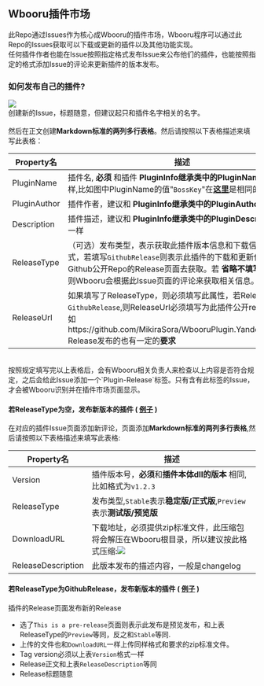 ## Wbooru插件市场
  此Repo通过Issues作为核心成Wbooru的插件市场，Wbooru程序可以通过此Repo的Issues获取可以下载或更新的插件以及其他功能实现。<br>
  任何插件作者也能在Issue按照指定格式发布Issue来公布他们的插件，也能按照指定的格式添加Issue的评论来更新插件的版本发布。


  ### **如何发布自己的插件?**
  ![](https://puu.sh/EX1We/dc8742497a.png)<br>
  创建新的Issue，标题随意，但建议起只和插件名字相关的名字。<br><br>
  然后在正文创建**Markdown标准的两列多行表格**。然后请按照以下表格描述来填写此表格：
  <br>
  
Property名|描述
--|--
|PluginName|插件名, **必须** 和插件 **PluginInfo继承类中的PluginName属性** 一样,比如图中PluginName的值"`BossKey`"在[**这里**](https://github.com/MikiraSora/WbooruPlugin.BossKey/blob/master/BossKeyPluginInfo.cs#L25)是相同的|
|PluginAuthor|插件作者，建议和 **PluginInfo继承类中的PluginAuthor属性** 一样|
|Description|插件描述，建议和 **PluginInfo继承类中的PluginDescription属性** 一样|
|ReleaseType| （可选）发布类型，表示获取此插件版本信息和下载信息的来源方式，若填写`GithubRelease`则表示此插件的下载和更新信息都可从Github公开Repo的Release页面去获取。若 **省略不填写此属性** ，则Wbooru会根据此Issue页面的评论来获取相关信息。|
|ReleaseUrl|如果填写了ReleaseType，则必须填写此属性，若ReleaseType为`GithubRelease`,则ReleaseUrl必须填写为此插件公开repo地址(比如https://github.com/MikiraSora/WbooruPlugin.Yandere),Github Release发布的也有一定的**要求**|

<br>
按照规定填写完以上表格后，会有Wbooru相关负责人来检查以上内容是否符合规定，之后会给此Issue添加一个`Plugin-Release`标签。只有含有此标签的Issue，才会被Wbooru识别并在插件市场页面显示。


#### **若ReleaseType为空，发布新版本的插件** ( [例子](https://github.com/MikiraSora/Wbooru.PluginsMarket/issues/3) )
在对应的插件Issue页面添加新评论，页面添加**Markdown标准的两列多行表格**,然后请按照以下表格描述来填写此表格:

Property名|描述
--|--
|Version|插件版本号，**必须**和**插件本体dll的版本** 相同,比如格式为`v1.2.3` |
|ReleaseType|发布类型,`Stable`表示**稳定版/正式版**,`Preview`表示**测试版/预览版**|
|DownloadURL|下载地址，必须提供zip标准文件，此压缩包将会解压在Wbooru根目录，所以建议按此格式压缩:![](https://puu.sh/EX2pX/b08a538c50.png)|
|ReleaseDescription|此版本发布的描述内容，一般是changelog|


#### **若ReleaseType为GithubRelease，发布新版本的插件** ( [例子](https://github.com/MikiraSora/Wbooru.PluginsMarket/issues/1) )

  插件的Release页面发布新的Release
* 选了`This is a pre-release`页面则表示此发布是预览发布，和上表ReleaseType的`Preview`等同，反之和`Stable`等同.
* 上传的文件也和`DownloadURL`一样上传同样格式和要求的zip标准文件。
* Tag version必须以上表`Version`格式一样
* Release正文和上表`ReleaseDescription`等同
* Release标题随意
